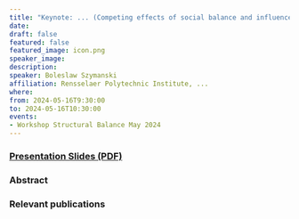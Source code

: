 ```yaml
---
title: "Keynote: ... (Competing effects of social balance and influence) ..."
date:
draft: false
featured: false
featured_image: icon.png
speaker_image:
description:
speaker: Boleslaw Szymanski
affiliation: Rensselaer Polytechnic Institute, ...
where:
from: 2024-05-16T9:30:00
to: 2024-05-16T10:30:00
events:
- Workshop Structural Balance May 2024 
---
```


### [Presentation Slides (PDF)](xxx.pdf)


### Abstract


### Relevant publications 

